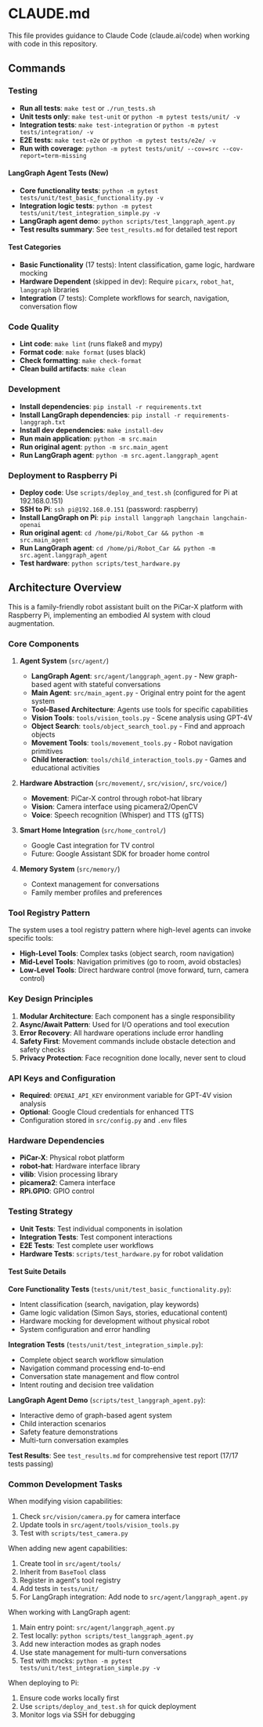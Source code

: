 # CLAUDE.md

This file provides guidance to Claude Code (claude.ai/code) when working with code in this repository.

## Commands

### Testing
- **Run all tests**: `make test` or `./run_tests.sh`
- **Unit tests only**: `make test-unit` or `python -m pytest tests/unit/ -v`
- **Integration tests**: `make test-integration` or `python -m pytest tests/integration/ -v`
- **E2E tests**: `make test-e2e` or `python -m pytest tests/e2e/ -v`
- **Run with coverage**: `python -m pytest tests/unit/ --cov=src --cov-report=term-missing`

#### LangGraph Agent Tests (New)
- **Core functionality tests**: `python -m pytest tests/unit/test_basic_functionality.py -v`
- **Integration logic tests**: `python -m pytest tests/unit/test_integration_simple.py -v`
- **LangGraph agent demo**: `python scripts/test_langgraph_agent.py`
- **Test results summary**: See `test_results.md` for detailed test report

#### Test Categories
- **Basic Functionality** (17 tests): Intent classification, game logic, hardware mocking
- **Hardware Dependent** (skipped in dev): Require `picarx`, `robot_hat`, `langgraph` libraries
- **Integration** (7 tests): Complete workflows for search, navigation, conversation flow

### Code Quality
- **Lint code**: `make lint` (runs flake8 and mypy)
- **Format code**: `make format` (uses black)
- **Check formatting**: `make check-format`
- **Clean build artifacts**: `make clean`

### Development
- **Install dependencies**: `pip install -r requirements.txt`
- **Install LangGraph dependencies**: `pip install -r requirements-langgraph.txt`
- **Install dev dependencies**: `make install-dev`
- **Run main application**: `python -m src.main`
- **Run original agent**: `python -m src.main_agent`
- **Run LangGraph agent**: `python -m src.agent.langgraph_agent`

### Deployment to Raspberry Pi
- **Deploy code**: Use `scripts/deploy_and_test.sh` (configured for Pi at 192.168.0.151)
- **SSH to Pi**: `ssh pi@192.168.0.151` (password: raspberry)
- **Install LangGraph on Pi**: `pip install langgraph langchain langchain-openai`
- **Run original agent**: `cd /home/pi/Robot_Car && python -m src.main_agent`
- **Run LangGraph agent**: `cd /home/pi/Robot_Car && python -m src.agent.langgraph_agent`
- **Test hardware**: `python scripts/test_hardware.py`

## Architecture Overview

This is a family-friendly robot assistant built on the PiCar-X platform with Raspberry Pi, implementing an embodied AI system with cloud augmentation.

### Core Components

1. **Agent System** (`src/agent/`)
   - **LangGraph Agent**: `src/agent/langgraph_agent.py` - New graph-based agent with stateful conversations
   - **Main Agent**: `src/main_agent.py` - Original entry point for the agent system
   - **Tool-Based Architecture**: Agents use tools for specific capabilities
   - **Vision Tools**: `tools/vision_tools.py` - Scene analysis using GPT-4V
   - **Object Search**: `tools/object_search_tool.py` - Find and approach objects
   - **Movement Tools**: `tools/movement_tools.py` - Robot navigation primitives
   - **Child Interaction**: `tools/child_interaction_tools.py` - Games and educational activities

2. **Hardware Abstraction** (`src/movement/`, `src/vision/`, `src/voice/`)
   - **Movement**: PiCar-X control through robot-hat library
   - **Vision**: Camera interface using picamera2/OpenCV
   - **Voice**: Speech recognition (Whisper) and TTS (gTTS)

3. **Smart Home Integration** (`src/home_control/`)
   - Google Cast integration for TV control
   - Future: Google Assistant SDK for broader home control

4. **Memory System** (`src/memory/`)
   - Context management for conversations
   - Family member profiles and preferences

### Tool Registry Pattern

The system uses a tool registry pattern where high-level agents can invoke specific tools:
- **High-Level Tools**: Complex tasks (object search, room navigation)
- **Mid-Level Tools**: Navigation primitives (go to room, avoid obstacles)
- **Low-Level Tools**: Direct hardware control (move forward, turn, camera control)

### Key Design Principles

1. **Modular Architecture**: Each component has a single responsibility
2. **Async/Await Pattern**: Used for I/O operations and tool execution
3. **Error Recovery**: All hardware operations include error handling
4. **Safety First**: Movement commands include obstacle detection and safety checks
5. **Privacy Protection**: Face recognition done locally, never sent to cloud

### API Keys and Configuration

- **Required**: `OPENAI_API_KEY` environment variable for GPT-4V vision analysis
- **Optional**: Google Cloud credentials for enhanced TTS
- Configuration stored in `src/config.py` and `.env` files

### Hardware Dependencies

- **PiCar-X**: Physical robot platform
- **robot-hat**: Hardware interface library
- **vilib**: Vision processing library
- **picamera2**: Camera interface
- **RPi.GPIO**: GPIO control

### Testing Strategy

- **Unit Tests**: Test individual components in isolation
- **Integration Tests**: Test component interactions  
- **E2E Tests**: Test complete user workflows
- **Hardware Tests**: `scripts/test_hardware.py` for robot validation

#### Test Suite Details

**Core Functionality Tests** (`tests/unit/test_basic_functionality.py`):
- Intent classification (search, navigation, play keywords)
- Game logic validation (Simon Says, stories, educational content)
- Hardware mocking for development without physical robot
- System configuration and error handling

**Integration Tests** (`tests/unit/test_integration_simple.py`):
- Complete object search workflow simulation
- Navigation command processing end-to-end
- Conversation state management and flow control
- Intent routing and decision tree validation

**LangGraph Agent Demo** (`scripts/test_langgraph_agent.py`):
- Interactive demo of graph-based agent system
- Child interaction scenarios
- Safety feature demonstrations
- Multi-turn conversation examples

**Test Results**: See `test_results.md` for comprehensive test report (17/17 tests passing)

### Common Development Tasks

When modifying vision capabilities:
1. Check `src/vision/camera.py` for camera interface
2. Update tools in `src/agent/tools/vision_tools.py`
3. Test with `scripts/test_camera.py`

When adding new agent capabilities:
1. Create tool in `src/agent/tools/`
2. Inherit from `BaseTool` class
3. Register in agent's tool registry
4. Add tests in `tests/unit/`
5. For LangGraph integration: Add node to `src/agent/langgraph_agent.py`

When working with LangGraph agent:
1. Main entry point: `src/agent/langgraph_agent.py`
2. Test locally: `python scripts/test_langgraph_agent.py`
3. Add new interaction modes as graph nodes
4. Use state management for multi-turn conversations
5. Test with mocks: `python -m pytest tests/unit/test_integration_simple.py -v`

When deploying to Pi:
1. Ensure code works locally first
2. Use `scripts/deploy_and_test.sh` for quick deployment
3. Monitor logs via SSH for debugging